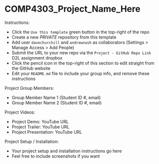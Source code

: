 # COMP4303_Project_Name_Here

Instructions:

* Click the `Use this template` green button in the top-right of the repo
* Create a new *PRIVATE* repository from this template
* Add user `davechurchill` and `andrewnash` as collaborators (Settings > Manage Access > Add People)
* Submit the URL to your new repo via the `Project - GitHub Repo Link` D2L assignment dropbox
* Click the pencil icon in the top-right of this section to edit straight from the GitHub website
* Edit your `README.md` file to include your group info, and remove these instructions

Project Group Members:

* Group Member Name 1 (Student ID #, email)
* Group Member Name 2 (Student ID #, email)

Project Videos:

* Project Demo: YouTube URL
* Project Trailer: YouTube URL
* Project  Presentation: YouTube URL

Project Setup / Installation:

* Your project setup and installation instructions go here
* Feel free to include screenshots if you want
